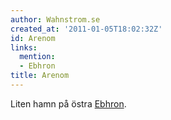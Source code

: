 ```yaml
---
author: Wahnstrom.se
created_at: '2011-01-05T18:02:32Z'
id: Arenom
links:
  mention:
  - Ebhron
title: Arenom
---
```


Liten hamn på östra [Ebhron].

  [Ebhron]: Ebhron